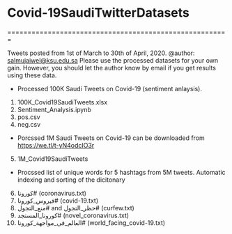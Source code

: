 # Covid-19SaudiTwitterDatasets

=======================================================

Tweets posted from 1st of March to 30th of April, 2020. 
@author: salmujaiwel@ksu.edu.sa
Please use the processed datasets for your own gain. However, you should let the author know by email if you get results using these data.

 - Processed 100K Saudi Tweets on Covid-19 (sentiment anlaysis).

1)	100K_Covid19SaudiTweets.xlsx
2)	Sentiment_Analysis.ipynb
3)	pos.csv
4)	neg.csv 

 - Porcssed 1M Saudi Tweets on Covid-19 can be downloaded from https://we.tl/t-yN4odcIO3r 

5)	1M_Covid19SaudiTweets

 - Procssed list of unique words for 5 hashtags from 5M tweets. Automatic indexing and sorting of the dicitonary

6)	كورونا# (coronavirus.txt)
7)	فيروس_كورونا# (covid-19.txt)
8)	منع_التجول# and حظر_التجول# (curfew.txt)
9)	كورونا_المستجد# (novel_coronavirus.txt)
10)	العالم_في_مواجهة_كورونا# (world_facing_covid-19.txt)
